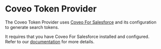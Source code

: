 # Coveo Token Provider

The Coveo Token Provider uses [Coveo For Salesforce](https://docs.coveo.com/en/1104/coveo-for-salesforce/what-s-coveo-for-salesforce) and its configuration to generate search tokens.

It requires that you have Coveo For Salesforce installed and configured.
Refer to our [documentation](https://docs.coveo.com/en/1158/coveo-for-salesforce/getting-started-with-coveo-for-salesforce) for more details.
